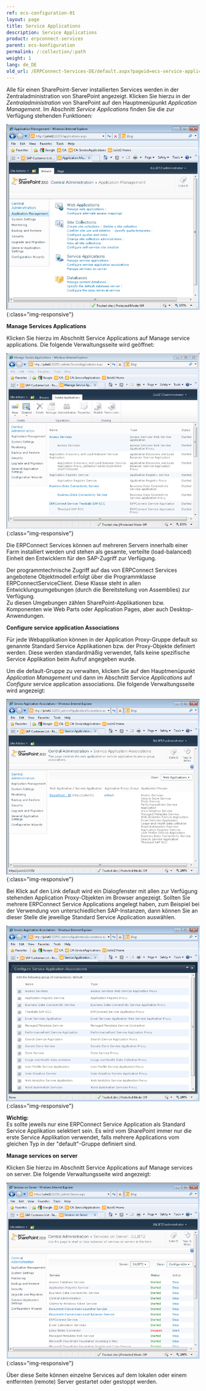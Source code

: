 ```yaml
---
ref: ecs-configuration-01
layout: page
title: Service Applications
description: Service Applications
product: erpconnect-services
parent: ecs-konfiguration
permalink: /:collection/:path
weight: 1
lang: de_DE
old_url: /ERPConnect-Services-DE/default.aspx?pageid=ecs-service-applications
---
```


Alle für einen SharePoint-Server installierten Services werden in der Zentraladministration von SharePoint angezeigt. Klicken Sie hierzu in der *Zentraladministration* von SharePoint auf den Hauptmenüpunkt *Application Management*. Im Abschnitt *Service Applications* finden Sie die zur Verfügung stehenden Funktionen:

![ECS-SP-Service-Applications-Overview](/img/content/ECS-SP-Service-Applications-Overview.png){:class="img-responsive"}

**Manage Services Applications**

Klicken Sie hierzu im Abschnitt Service Applications auf Manage service applications. Die folgende Verwaltungsseite wird geöffnet:

![ECS-SP-Service-Applications-Manage](/img/content/ECS-SP-Service-Applications-Manage.png){:class="img-responsive"}

Die ERPConnect Services können auf mehreren Servern innerhalb einer Farm installiert werden und stehen als gesamte, verteilte (load-balanced) Einheit den Entwicklern für den SAP-Zugriff zur Verfügung.

Der programmtechnische Zugriff auf das von ERPConnect Services angebotene Objektmodell erfolgt über die Programmklasse ERPConnectServiceClient. Diese Klasse steht in allen Entwicklungsumgebungen (durch die Bereitstellung von Assemblies) zur Verfügung.<br> 
Zu diesen Umgebungen zählen SharePoint-Applikationen bzw. Komponenten wie Web Parts oder Application Pages, aber auch Desktop-Anwendungen. 

**Configure service application Associations**

Für jede Webapplikation können in der Application Proxy-Gruppe default so genannte Standard Service Applikationen bzw. der Proxy-Objekte definiert werden. Diese werden standardmäßig verwendet, falls keine spezifische Service Applikation beim Aufruf angegeben wurde. 

Um die default-Gruppe zu verwalten, klicken Sie auf den Hauptmenüpunkt *Application Management* und dann im Abschnitt Service *Applications* auf *Configure* service application associations. Die folgende Verwaltungsseite wird angezeigt:


![ECS-SP-Service-Applications-Assocication-01](/img/content/ECS-SP-Service-Applications-Assocication-01.png){:class="img-responsive"}

Bei Klick auf den Link default wird ein Dialogfenster mit allen zur Verfügung stehenden Application Proxy-Objekten im Browser angezeigt. Sollten Sie mehrere ERPConnect Service Applications angelegt haben, zum Beispiel bei der Verwendung von unterschiedlichen SAP-Instanzen, dann können Sie an dieser Stelle die jeweilige Standard Service Application auswählen.

![ECS-SP-Service-Applications-Assocication-02](/img/content/ECS-SP-Service-Applications-Assocication-02.png){:class="img-responsive"}

**Wichtig:**<br>
Es sollte jeweils nur eine ERPConnect Service Application als Standard Service Applikation selektiert sein. Es wird vom SharePoint immer nur die erste Service Applikation verwendet, falls mehrere Applications vom gleichen Typ in der "default"-Gruppe definiert sind.

**Manage services on server**

Klicken Sie hierzu im Abschnitt Service Applications auf Manage services on server. Die folgende Verwaltungsseite wird angezeigt:

![ECS-SP-Manage-Services-On-Server](/img/content/ECS-SP-Manage-Services-On-Server.png){:class="img-responsive"}

Über diese Seite können einzelne Services auf dem lokalen oder einem entfernten (remote) Server gestartet oder gestoppt werden.